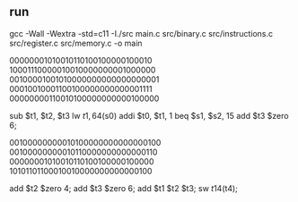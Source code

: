 ## run

gcc -Wall -Wextra -std=c11 -I./src main.c src/binary.c src/instructions.c src/register.c src/memory.c -o main


00000001010010110100100000100010
10001110000010010000000001000000
00100001001010000000000000000001
00010010001100100000000000001111
00000000110010100000000000100000



sub $t1, $t2, $t3
lw $t1, 64($s0)
addi $t0, $t1, 1
beq $s1, $s2, 15
add $t3 $zero 6;







00100000000010100000000000000100
00100000000010110000000000000110
00000001010010110100100000100000
10101101100010010000000000000100



add $t2 $zero 4;
add $t3 $zero 6;
add $t1 $t2 $t3;
sw $t1 4 ($t4);